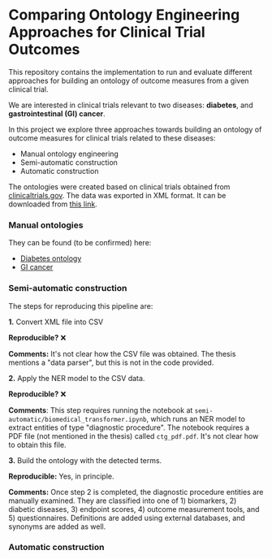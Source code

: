 # Comparing Ontology Engineering Approaches for Clinical Trial Outcomes

This repository contains the implementation to run and evaluate different approaches for building an ontology of outcome measures from a given clinical trial.

We are interested in clinical trials relevant to two diseases: **diabetes**, and **gastrointestinal (GI) cancer**.

In this project we explore three approaches towards building an ontology of outcome measures for clinical trials related to these diseases:

- Manual ontology engineering
- Semi-automatic construction
- Automatic construction

The ontologies were created based on clinical trials obtained from [clinicaltrials.gov](https://clinicaltrials.gov/). The data was exported in XML format.
It can be downloaded from [this link](https://drive.google.com/file/d/1zoMuw8QrLUPR-hxiEyWSqsBTeMLtkGNE/view?usp=drive_link).



### Manual ontologies

They can be found (to be confirmed) here:

- [Diabetes ontology](https://drive.google.com/file/d/1bAXBCzwZA8iQUpfNt7eZibUy6SQsgue-/view?usp=drive_link)
- [GI cancer](https://drive.google.com/file/d/1kpBUfrg3V9bzJ2gHbxo65srl1ZSXI-aM/view?usp=drive_link)



### Semi-automatic construction

The steps for reproducing this pipeline are:

**1.** Convert XML file into CSV

**Reproducible?** :x:

**Comments:** It's not clear how the CSV file was obtained. The thesis mentions a "data parser", but this is not in the code provided.



**2.** Apply the NER model to the CSV data.

**Reproducible?** :x:

**Comments**: This step requires running the notebook at `semi-automatic/biomedical_transformer.ipynb`, which runs an NER model to extract entities of type "diagnostic procedure". The notebook requires a PDF file (not mentioned in the thesis) called `ctg_pdf.pdf`. It's not clear how to obtain this file.



**3.** Build the ontology with the detected terms.

**Reproducible:** Yes, in principle.

**Comments:** Once step 2 is completed, the diagnostic procedure entities are manually examined. They are classified into one of 1) biomarkers, 2) diabetic diseases, 3) endpoint scores, 4) outcome measurement tools, and 5) questionnaires. Definitions are added using external databases, and synonyms are added as well.






### Automatic construction
